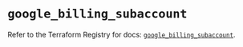 # `google_billing_subaccount`

Refer to the Terraform Registry for docs: [`google_billing_subaccount`](https://registry.terraform.io/providers/hashicorp/google/6.21.0/docs/resources/billing_subaccount).
